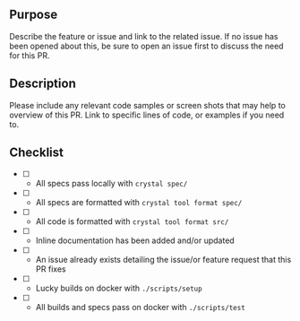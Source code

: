 ## Purpose
Describe the feature or issue and link to the related issue. 
If no issue has been opened about this, be sure to open an issue first to discuss the need for this PR.

## Description
Please include any relevant code samples or screen shots that may help to overview of this PR.
Link to specific lines of code, or examples if you need to.

## Checklist
* [ ] - All specs pass locally with `crystal spec/`
* [ ] - All specs are formatted with `crystal tool format spec/`
* [ ] - All code is formatted with `crystal tool format src/`
* [ ] - Inline documentation has been added and/or updated
* [ ] - An issue already exists detailing the issue/or feature request that this PR fixes
* [ ] - Lucky builds on docker with `./scripts/setup`
* [ ] - All builds and specs pass on docker with `./scripts/test`

